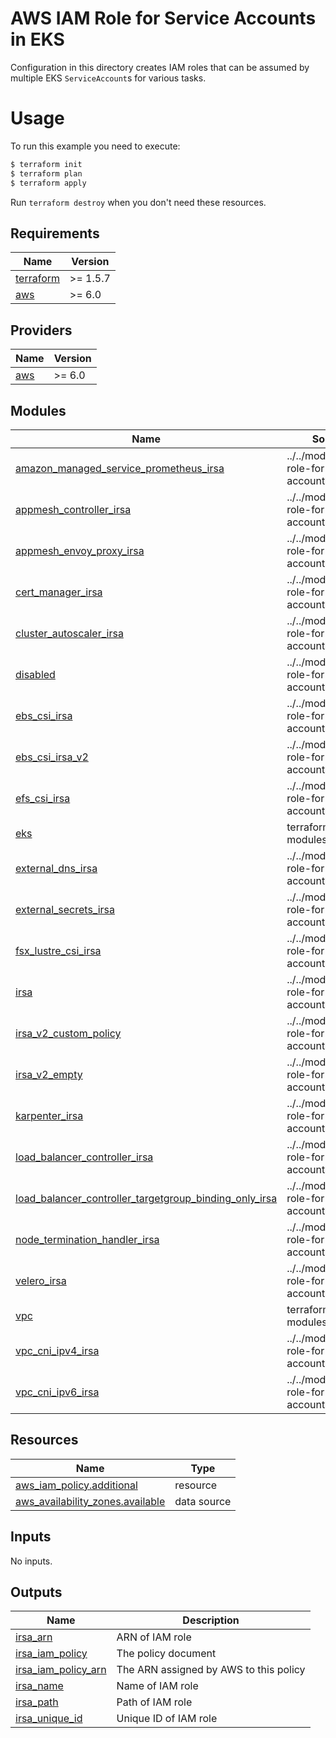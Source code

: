 # AWS IAM Role for Service Accounts in EKS

Configuration in this directory creates IAM roles that can be assumed by multiple EKS `ServiceAccount`s for various tasks.

# Usage

To run this example you need to execute:

```bash
$ terraform init
$ terraform plan
$ terraform apply
```

Run `terraform destroy` when you don't need these resources.

<!-- BEGIN_TF_DOCS -->
## Requirements

| Name | Version |
|------|---------|
| <a name="requirement_terraform"></a> [terraform](#requirement\_terraform) | >= 1.5.7 |
| <a name="requirement_aws"></a> [aws](#requirement\_aws) | >= 6.0 |

## Providers

| Name | Version |
|------|---------|
| <a name="provider_aws"></a> [aws](#provider\_aws) | >= 6.0 |

## Modules

| Name | Source | Version |
|------|--------|---------|
| <a name="module_amazon_managed_service_prometheus_irsa"></a> [amazon\_managed\_service\_prometheus\_irsa](#module\_amazon\_managed\_service\_prometheus\_irsa) | ../../modules/iam-role-for-service-accounts | n/a |
| <a name="module_appmesh_controller_irsa"></a> [appmesh\_controller\_irsa](#module\_appmesh\_controller\_irsa) | ../../modules/iam-role-for-service-accounts | n/a |
| <a name="module_appmesh_envoy_proxy_irsa"></a> [appmesh\_envoy\_proxy\_irsa](#module\_appmesh\_envoy\_proxy\_irsa) | ../../modules/iam-role-for-service-accounts | n/a |
| <a name="module_cert_manager_irsa"></a> [cert\_manager\_irsa](#module\_cert\_manager\_irsa) | ../../modules/iam-role-for-service-accounts | n/a |
| <a name="module_cluster_autoscaler_irsa"></a> [cluster\_autoscaler\_irsa](#module\_cluster\_autoscaler\_irsa) | ../../modules/iam-role-for-service-accounts | n/a |
| <a name="module_disabled"></a> [disabled](#module\_disabled) | ../../modules/iam-role-for-service-accounts | n/a |
| <a name="module_ebs_csi_irsa"></a> [ebs\_csi\_irsa](#module\_ebs\_csi\_irsa) | ../../modules/iam-role-for-service-accounts | n/a |
| <a name="module_ebs_csi_irsa_v2"></a> [ebs\_csi\_irsa\_v2](#module\_ebs\_csi\_irsa\_v2) | ../../modules/iam-role-for-service-accounts | n/a |
| <a name="module_efs_csi_irsa"></a> [efs\_csi\_irsa](#module\_efs\_csi\_irsa) | ../../modules/iam-role-for-service-accounts | n/a |
| <a name="module_eks"></a> [eks](#module\_eks) | terraform-aws-modules/eks/aws | ~> 19.10 |
| <a name="module_external_dns_irsa"></a> [external\_dns\_irsa](#module\_external\_dns\_irsa) | ../../modules/iam-role-for-service-accounts | n/a |
| <a name="module_external_secrets_irsa"></a> [external\_secrets\_irsa](#module\_external\_secrets\_irsa) | ../../modules/iam-role-for-service-accounts | n/a |
| <a name="module_fsx_lustre_csi_irsa"></a> [fsx\_lustre\_csi\_irsa](#module\_fsx\_lustre\_csi\_irsa) | ../../modules/iam-role-for-service-accounts | n/a |
| <a name="module_irsa"></a> [irsa](#module\_irsa) | ../../modules/iam-role-for-service-accounts | n/a |
| <a name="module_irsa_v2_custom_policy"></a> [irsa\_v2\_custom\_policy](#module\_irsa\_v2\_custom\_policy) | ../../modules/iam-role-for-service-accounts | n/a |
| <a name="module_irsa_v2_empty"></a> [irsa\_v2\_empty](#module\_irsa\_v2\_empty) | ../../modules/iam-role-for-service-accounts | n/a |
| <a name="module_karpenter_irsa"></a> [karpenter\_irsa](#module\_karpenter\_irsa) | ../../modules/iam-role-for-service-accounts | n/a |
| <a name="module_load_balancer_controller_irsa"></a> [load\_balancer\_controller\_irsa](#module\_load\_balancer\_controller\_irsa) | ../../modules/iam-role-for-service-accounts | n/a |
| <a name="module_load_balancer_controller_targetgroup_binding_only_irsa"></a> [load\_balancer\_controller\_targetgroup\_binding\_only\_irsa](#module\_load\_balancer\_controller\_targetgroup\_binding\_only\_irsa) | ../../modules/iam-role-for-service-accounts | n/a |
| <a name="module_node_termination_handler_irsa"></a> [node\_termination\_handler\_irsa](#module\_node\_termination\_handler\_irsa) | ../../modules/iam-role-for-service-accounts | n/a |
| <a name="module_velero_irsa"></a> [velero\_irsa](#module\_velero\_irsa) | ../../modules/iam-role-for-service-accounts | n/a |
| <a name="module_vpc"></a> [vpc](#module\_vpc) | terraform-aws-modules/vpc/aws | ~> 3.0 |
| <a name="module_vpc_cni_ipv4_irsa"></a> [vpc\_cni\_ipv4\_irsa](#module\_vpc\_cni\_ipv4\_irsa) | ../../modules/iam-role-for-service-accounts | n/a |
| <a name="module_vpc_cni_ipv6_irsa"></a> [vpc\_cni\_ipv6\_irsa](#module\_vpc\_cni\_ipv6\_irsa) | ../../modules/iam-role-for-service-accounts | n/a |

## Resources

| Name | Type |
|------|------|
| [aws_iam_policy.additional](https://registry.terraform.io/providers/hashicorp/aws/latest/docs/resources/iam_policy) | resource |
| [aws_availability_zones.available](https://registry.terraform.io/providers/hashicorp/aws/latest/docs/data-sources/availability_zones) | data source |

## Inputs

No inputs.

## Outputs

| Name | Description |
|------|-------------|
| <a name="output_irsa_arn"></a> [irsa\_arn](#output\_irsa\_arn) | ARN of IAM role |
| <a name="output_irsa_iam_policy"></a> [irsa\_iam\_policy](#output\_irsa\_iam\_policy) | The policy document |
| <a name="output_irsa_iam_policy_arn"></a> [irsa\_iam\_policy\_arn](#output\_irsa\_iam\_policy\_arn) | The ARN assigned by AWS to this policy |
| <a name="output_irsa_name"></a> [irsa\_name](#output\_irsa\_name) | Name of IAM role |
| <a name="output_irsa_path"></a> [irsa\_path](#output\_irsa\_path) | Path of IAM role |
| <a name="output_irsa_unique_id"></a> [irsa\_unique\_id](#output\_irsa\_unique\_id) | Unique ID of IAM role |
<!-- END_TF_DOCS -->
